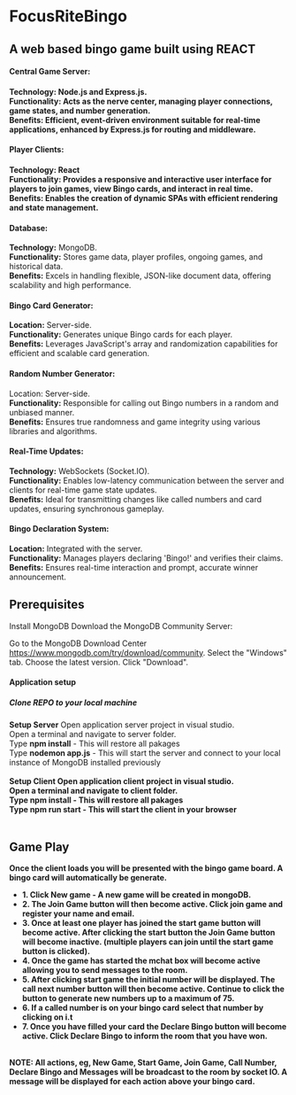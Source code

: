 # FocusRiteBingo
<h2>A web based bingo game built using REACT</h2>

<h4>Central Game Server:<h4>
<b>Technology:</b> Node.js and Express.js.</br>
<b>Functionality:</b> Acts as the nerve center, managing player connections, game states, and number generation.</br>
<b>Benefits:</b> Efficient, event-driven environment suitable for real-time applications, enhanced by Express.js for routing and middleware.

<h4>Player Clients:<h4>
<b>Technology:</b> React</br>
<b>Functionality:</b> Provides a responsive and interactive user interface for players to join games, view Bingo cards, and interact in real time.</br>
<b>Benefits:</b> Enables the creation of dynamic SPAs with efficient rendering and state management.

<h4>Database:</h4>
<b>Technology:</b> MongoDB.</br>
<b>Functionality:</b> Stores game data, player profiles, ongoing games, and historical data.</br>
<b>Benefits:</b> Excels in handling flexible, JSON-like document data, offering scalability and high performance.

<h4>Bingo Card Generator:</h4>
<b>Location:</b> Server-side.</br>
<b>Functionality:</b> Generates unique Bingo cards for each player.</br>
<b>Benefits:</b> Leverages JavaScript's array and randomization capabilities for efficient and scalable card generation.

<h4>Random Number Generator:</h4>
<b></b>Location:</b> Server-side.</br>
<b>Functionality:</b> Responsible for calling out Bingo numbers in a random and unbiased manner.</br>
<b>Benefits:</b> Ensures true randomness and game integrity using various libraries and algorithms.

<h4>Real-Time Updates:</h4>
<b>Technology:</b> WebSockets (Socket.IO).</br>
<b>Functionality:</b> Enables low-latency communication between the server and clients for real-time game state updates.</br>
<b>Benefits:</b> Ideal for transmitting changes like called numbers and card updates, ensuring synchronous gameplay.

<h4>Bingo Declaration System:</h4>
<b>Location:</b> Integrated with the server.</br>
<b>Functionality:</b> Manages players declaring 'Bingo!' and verifies their claims.</br>
<b>Benefits:</b> Ensures real-time interaction and prompt, accurate winner announcement.


<h2>Prerequisites</h2>

Install MongoDB
Download the MongoDB Community Server:

Go to the MongoDB Download Center https://www.mongodb.com/try/download/community.
Select the "Windows" tab.
Choose the latest version.
Click "Download".

<h4>Application setup</h4>

<h5>Clone REPO to your local machine</h5>

<b>Setup Server</b>
Open application server project in visual studio.</br>
Open a terminal and navigate to server folder.</br>
Type <b>npm install</b> - This will restore all pakages</br>
Type <b>nodemon app.js</b> - This will start the server and connect to your local instance of MongoDB installed previously</br>
</br>
<b>Setup Client<b>
Open application client project in visual studio.</br>
Open a terminal and navigate to client folder.</br>
Type <b>npm install</b> - This will restore all pakages</br>
Type <b>npm run start</b> - This will start the client in your browser</br>
</br>
<h2>Game Play</h2>
Once the client loads you will be presented with the bingo game board.  A bingo card will automatically be generate.</br>
<ul>
<li>1. Click New game - A new game will be created in mongoDB.</li>
<li>2. The Join Game button will then become active.  Click join game and register your name and email.</li>
<li>3. Once at least one player has joined the start game button will become active.  After clicking the start button the Join Game button will become inactive. (multiple players can join until the start game button is clicked).</li>
<li>4. Once the game has started the mchat box will become active allowing you to send messages to the room.</li>
<li>5. After clicking start game the initial number will be displayed.  The call next number button will then become active.  Continue to click the button to generate new numbers up to a maximum of 75.</li>
<li>6. If a called number is on your bingo card select that number by clicking on i.t</li>
<li>7. Once you have filled your card the Declare Bingo button will become active.  Click Declare Bingo to inform the room that you have won.</li>
</ul>
</br>
<b>NOTE:  All actions, eg, New Game, Start Game, Join Game, Call Number, Declare Bingo and Messages will be broadcast to the room by socket IO.  A message will be displayed for each action above your bingo card.</b>





